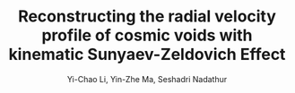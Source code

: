 ---
number: "29"
title: "Reconstructing the radial velocity profile of cosmic voids with kinematic Sunyaev-Zeldovich Effect"
arxiv_link: "https://arxiv.org/abs/2002.01689"
arxiv_id: "2002.01689"
author: "Yi-Chao Li, Yin-Zhe Ma, Seshadri Nadathur"
reviewed: False
---